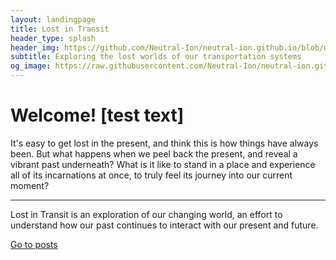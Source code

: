 ```yaml
---
layout: landingpage
title: Lost in Transit
header_type: splash
header_img: https://github.com/Neutral-Ion/neutral-ion.github.io/blob/main/assets/site%20files/tracks%20in%20the%20forest.jpg?raw=true
subtitle: Exploring the lost worlds of our transportation systems
og_image: https://raw.githubusercontent.com/Neutral-Ion/neutral-ion.github.io/main/favicon.ico
---
```


<div style="background:transparent !important" class="jumbotron">
  <span class="border border-white"></span>
  <h1 class="display-4">Welcome! [test text]</h1>
  <p class="lead">It's easy to get lost in the present, and think this is how things have always been. But what happens when we peel back the present, and reveal a vibrant past underneath? What is it like to stand in a place and experience all of its incarnations at once, to truly feel its journey into our current moment?</p>
  <hr class="my-4">
  <p>Lost in Transit is an exploration of our changing world, an effort to understand how our past continues to interact with our present and future.</p>
  <a class="btn btn-primary btn-lg" href="blog" role="button">Go to posts</a>
</div>

